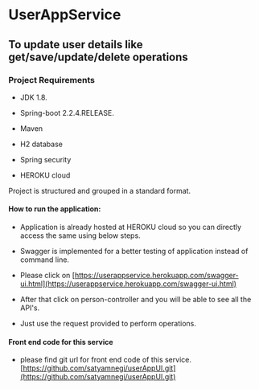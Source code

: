 # UserAppService

## To update user details like get/save/update/delete operations

### Project Requirements

* JDK 1.8.

* Spring-boot 2.2.4.RELEASE.

* Maven

* H2 database

* Spring security

* HEROKU cloud

Project is structured and grouped in a standard format.

#### How to run the application:

* Application is already hosted at HEROKU cloud so you can directly access the same using below steps.

* Swagger is implemented for a better testing of application instead of command line.

* Please click on [https://userappservice.herokuapp.com/swagger-ui.html](https://userappservice.herokuapp.com/swagger-ui.html)

* After that click on person-controller and you will be able to see all the API's.

* Just use the request provided to perform operations.

#### Front end code for this service

* please find git url for front end code of this service. [https://github.com/satyamnegi/userAppUI.git](https://github.com/satyamnegi/userAppUI.git)

